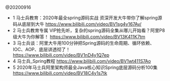 
@20200916
* 1 马士兵教育：2020年最全spring源码实战 资深开发大牛带你了解spring源码从底层到大牛
https://www.bilibili.com/video/BV1sg4y167Av/
* 2 马士兵教育专属 VIP抢先听，复杂的spring源码全集从哪儿开始看？阿里P8级大牛为你解答！
https://www.bilibili.com/video/BV13K411K7tm
* 3 马士兵谈：阿里大牛用100分钟把Spring源码的生命周期、循环依赖、IOC、AOP、底层讲透彻了！
https://www.bilibili.com/video/BV1nD4y1Q7ep
* 4 马士兵_Spring教程
https://www.bilibili.com/video/BV1wt411S7Ao
* 5 2020年马士兵阿里架构师最全Java核心知识Spring底层源码分析100集
https://www.bilibili.com/video/BV18C4y1s7tk